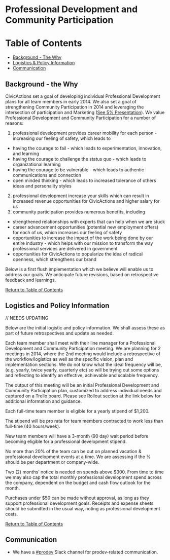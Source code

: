 # Professional Development and Community Participation

# <a name="toc"></a>Table of Contents

* [Background - The Why](#background-why)
* [Logistics & Policy Information](#logistics-policy)
* [Communication](#communication)

## <a name="background-why"></a>Background - the Why

CivicActions set a goal of developing individual Professional Development plans for all team members in early 2014.  We also set a goal of strengthening Community Participation in 2014 and leveraging the intersection of participation and Marketing ([See 5% Presentation](https://docs.google.com/presentation/d/1GuEXsq8m80Sl9Jk2GE_b2oKsk38F11Vc5m7B8M8rGaA/edit#slide=id.g235778c_0_2)).
We value Professional Development and Community Participation for a number of reasons:

1. professional development provides career mobility for each person - increasing our feeling of safety, which leads to

* having the courage to fail - which leads to experimentation, innovation, and learning
* having the courage to challenge the status quo - which leads to organizational learning
* having the courage to be vulnerable - which leads to authentic communications and connection
* open minded thinking - which leads to increased tolerance of others ideas and personality styles

2. professional development increase your skills which can result in increased revenue opportunities for CivicActions and higher salary for us
3. community participation provides numerous benefits, including

* strengthened relationships with experts that can help when we are stuck
* career advancement opportunities (potential new employment offers) for each of us, whicn increases our feeling of safety
* opportunities to increase the impact of the work being done by our entire industry - which helps with our mission to transform the way professional services are delivered in government
* opportunities for CivicActions to popularize the idea of radical openness, which strengthens our brand

Below is a first flush implementation which we believe will enable us to address our goals.  We anticipate future revisions, based on retrospective feedback and learnings.

[Return to Table of Contents](#toc)

## <a name="logistics-policy"></a>Logistics and Policy Information

// NEEDS UPDATING

Below are the initial logistic and policy information.  We shall assess these as part of future retrospectives and update as needed.

Each team member shall meet with their line manager for a Professional Development and Community Participation meeting.
We are planning for 2 meetings in 2014, where the 2nd meeting would include a retrospective of the workflow/logistics as well as the specific vision, plan and implementation sections.  We do not know what the ideal frequency will be, (e.g. yearly, twice yearly, quarterly etc) so will be trying out some options and reflecting to identify an effective, achievable and scalable frequency.

The output of this meeting will be an initial Professional Development and Community Participation plan, customized to address  individual needs and captured on a Trello board.  Please see Rollout section at the link below for additional information and guidance.

Each full-time team member is eligible for a yearly stipend of $1,200.

The stipend will be pro rata for team members contracted to work less than full-time (40 hours/week).

New team members will have a 3-month (90 day) wait period before becoming eligible for a professional development stipend.

No more than 20% of the team can be out on planned vacation & professional development events at a time.  We are assessing if the % should be per department or company-wide.

Two (2) months’ notice  is needed on spends above $300. From time to time we may also cap the total monthly professional development spend across the company, dependent on the budget and cash flow outlook for the month.

Purchases under $50 can be made without approval, as long as they support professional development goals.  Receipts and expense sheets should be submitted in the usual way, noting as professional development costs.

[Return to Table of Contents](#toc)

## <a name="communication"></a>Communication

* We have a [#prodev](https://civicactions.slack.com/messages/prodev) Slack channel for prodev-related communication.
